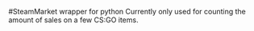#SteamMarket wrapper for python
Currently only used for counting the amount of sales on a few CS:GO items.